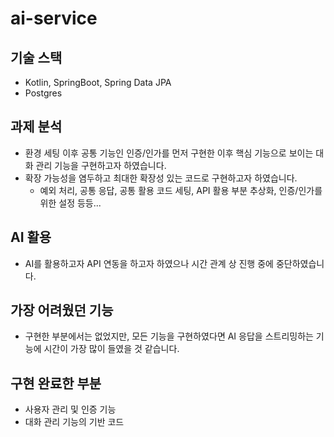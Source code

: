 # ai-service

## 기술 스택
- Kotlin, SpringBoot, Spring Data JPA
- Postgres

## 과제 분석
- 환경 세팅 이후 공통 기능인 인증/인가를 먼저 구현한 이후 핵심 기능으로 보이는 대화 관리 기능을 구현하고자 하였습니다.
- 확장 가능성을 염두하고 최대한 확장성 있는 코드로 구현하고자 하였습니다.
  - 예외 처리, 공통 응답, 공통 활용 코드 세팅, API 활용 부분 추상화, 인증/인가를 위한 설정 등등...

## AI 활용
- AI를 활용하고자 API 연동을 하고자 하였으나 시간 관계 상 진행 중에 중단하였습니다.

## 가장 어려웠던 기능
- 구현한 부분에서는 없었지만, 모든 기능을 구현하였다면 AI 응답을 스트리밍하는 기능에 시간이 가장 많이 들였을 것 같습니다.

## 구현 완료한 부분
- 사용자 관리 및 인증 기능
- 대화 관리 기능의 기반 코드
